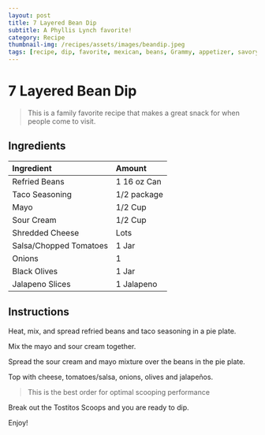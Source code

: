 ```yaml
---
layout: post
title: 7 Layered Bean Dip
subtitle: A Phyllis Lynch favorite!
category: Recipe
thumbnail-img: /recipes/assets/images/beandip.jpeg
tags: [recipe, dip, favorite, mexican, beans, Grammy, appetizer, savory]
---
```


# 7 Layered Bean Dip

> This is a family favorite recipe that makes a great snack for when people come to visit.

## Ingredients

| Ingredient | Amount|
| :------ |:--- |
| Refried Beans | 1 16 oz Can |
| Taco Seasoning | 1/2 package | 
| Mayo | 1/2 Cup |
| Sour Cream | 1/2 Cup|
| Shredded Cheese | Lots |
| Salsa/Chopped Tomatoes| 1 Jar|
| Onions | 1 | 
| Black Olives | 1 Jar |
| Jalapeno Slices | 1 Jalapeno|

## Instructions

Heat, mix, and spread refried beans and taco seasoning in a pie plate.

Mix the mayo and sour cream together.

Spread the sour cream and mayo mixture over the beans in the pie plate.

Top with cheese, tomatoes/salsa, onions, olives and jalapeños.

> This is the best order for optimal scooping performance

Break out the Tostitos Scoops and you are ready to dip.

Enjoy!